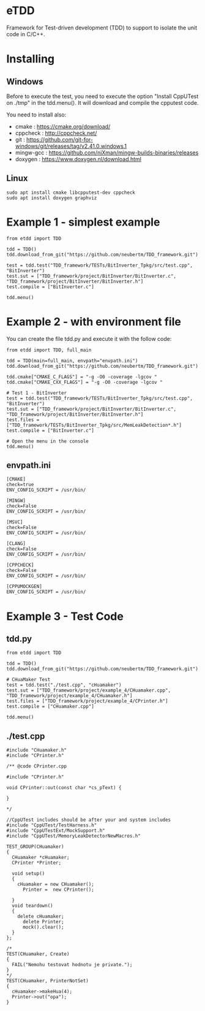 # eTDD

Framework for Test-driven development (TDD) to support to isolate the unit code in C/C++.

# Installing

## Windows

Before to execute the test, you need to execute the option "Install CppUTest on ./tmp" in the tdd.menu(). It will download and compile the cpputest code.

You need to install also:
 - cmake : https://cmake.org/download/
 - cppcheck : http://cppcheck.net/
 - git : https://github.com/git-for-windows/git/releases/tag/v2.41.0.windows.1
 - mingw-gcc : https://github.com/niXman/mingw-builds-binaries/releases
 - doxygen : https://www.doxygen.nl/download.html


## Linux

```
sudo apt install cmake libcpputest-dev cppcheck
sudo apt install doxygen graphviz
```


# Example 1 - simplest example

```
from etdd import TDD

tdd = TDD()
tdd.download_from_git("https://github.com/neubertm/TDD_framework.git")

test = tdd.test("TDD_framework/TESTs/BitInverter_Tpkg/src/test.cpp", "BitInverter")
test.sut = ["TDD_framework/project/BitInverter/BitInverter.c", "TDD_framework/project/BitInverter/BitInverter.h"]
test.compile = ["BitInverter.c"]

tdd.menu()
```


# Example 2 - with environment file

You can create the file tdd.py and execute it with the follow code:

```
from etdd import TDD, full_main

tdd = TDD(main=full_main, envpath="envpath.ini")
tdd.download_from_git("https://github.com/neubertm/TDD_framework.git")

tdd.cmake["CMAKE_C_FLAGS"] = "-g -O0 -coverage -lgcov "
tdd.cmake["CMAKE_CXX_FLAGS"] = "-g -O0 -coverage -lgcov "

# Test 1 - BitInverter
test = tdd.test("TDD_framework/TESTs/BitInverter_Tpkg/src/test.cpp", "BitInverter")
test.sut = ["TDD_framework/project/BitInverter/BitInverter.c", "TDD_framework/project/BitInverter/BitInverter.h"]
test.files = ["TDD_framework/TESTs/BitInverter_Tpkg/src/MemLeakDetection*.h"]
test.compile = ["BitInverter.c"]

# Open the menu in the console
tdd.menu()
```

## envpath.ini
```
[CMAKE]
check=true
ENV_CONFIG_SCRIPT = /usr/bin/

[MINGW]
check=False
ENV_CONFIG_SCRIPT = /usr/bin/

[MSVC]
check=False
ENV_CONFIG_SCRIPT = /usr/bin/

[CLANG]
check=False
ENV_CONFIG_SCRIPT = /usr/bin/

[CPPCHECK]
check=False
ENV_CONFIG_SCRIPT = /usr/bin/

[CPPUMOCKGEN]
ENV_CONFIG_SCRIPT = /usr/bin/
```



# Example 3 - Test Code

## tdd.py

```
from etdd import TDD

tdd = TDD()
tdd.download_from_git("https://github.com/neubertm/TDD_framework.git")

# CHuaMaker Test
test = tdd.test("./test.cpp", "cHuamaker")
test.sut = ["TDD_framework/project/example_4/CHuamaker.cpp", "TDD_framework/project/example_4/CHuamaker.h"]
test.files = ["TDD_framework/project/example_4/CPrinter.h"]
test.compile = ["CHuamaker.cpp"]

tdd.menu()
```


## ./test.cpp

```
#include "CHuamaker.h"
#include "CPrinter.h"

/** @code CPrinter.cpp

#include "CPrinter.h"

void CPrinter::out(const char *cs_pText) {

}

*/

//CppUTest includes should be after your and system includes
#include "CppUTest/TestHarness.h"
#include "CppUTestExt/MockSupport.h"
#include "CppUTest/MemoryLeakDetectorNewMacros.h"

TEST_GROUP(CHuamaker)
{
  CHuamaker *cHuamaker;
  CPrinter *Printer;

  void setup()
  {
    cHuamaker = new CHuamaker();
	  Printer =  new CPrinter();
	
  }
  void teardown()
  {
    delete cHuamaker;
	  delete Printer;
	  mock().clear();
  }
};

/*
TEST(CHuamaker, Create)
{
  FAIL("Nemohu testovat hodnotu je private.");
}
*/
TEST(CHuamaker, PrinterNotSet)
{
  cHuamaker->makeHua(4);
  Printer->out("opa");
}
```




